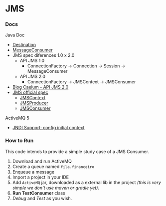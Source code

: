 # JMS

### Docs
Java Doc
  - [Destination](http://docs.oracle.com/javaee/5/api/javax/jms/Destination.html)
  - [MessageConsumer](https://docs.oracle.com/javaee/7/api/javax/jms/MessageConsumer.html#receive-long-)
  - JMS spec diferences 1.0 x 2.0
    - API JMS 1.0
      - ConnectionFactory -> Connection  -> Session -> MessageConsumer
    - API JMS 2.0
      - ConnectionFactory -> JMSContext -> JMSConsumer
  - [Blog Caelum - API JMS 2.0](https://blog.caelum.com.br/a-nova-api-do-jms-2-0-no-java-ee-7/)
  - [JMS official spec](https://javaee.github.io/jms-spec/)
    - [JMSContext](https://docs.oracle.com/javaee/7/api/javax/jms/JMSContext.html)
    - [JMSProducer](https://docs.oracle.com/javaee/7/api/javax/jms/JMSProducer.html)
    - [JMSConsumer](https://docs.oracle.com/javaee/7/api/javax/jms/JMSConsumer.html)

ActiveMQ 5
  - [JNDI Support: config initial context](https://activemq.apache.org/jndi-support.html)


### How to Run
This code intends to provide a simple study case of a JMS Consumer.

1. Download and run ActiveMQ
2. Create a queue named `fila.financeiro`
3. Enqueue a message
4. Import a project in your IDE
5. Add `ActiveMQ` jar, downloaded as a external lib in the project *(this is very simple we don't use maven or gradle yet)*.
6. **Run TestConsumer** class
7. *Debug* and *Test* as you wish.